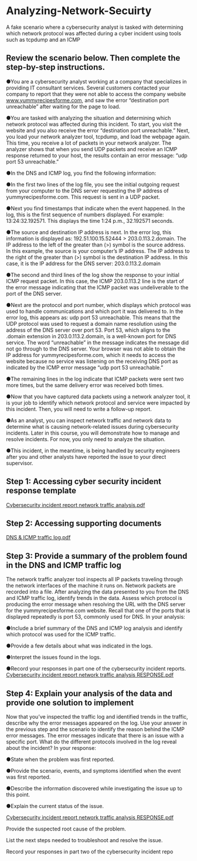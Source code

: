 # Analyzing-Network-Secuirty
A fake scenario where a cybersecurity analyst is tasked with determining which network protocol was affected during a cyber incident using tools such as tcpdump and an ICMP

<h2>Review the scenario below. Then complete the step-by-step instructions.</h2>

●You are a cybersecurity analyst working at a company that specializes in providing IT consultant services. Several customers contacted your company to report that they were not able to access the company website www.yummyrecipesforme.com, and saw the error “destination port unreachable” after waiting for the page to load. 

●You are tasked with analyzing the situation and determining which network protocol was affected during this incident. To start, you visit the website and you also receive the error “destination port unreachable.” Next, you load your network analyzer tool, tcpdump, and load the webpage again. This time, you receive a lot of packets in your network analyzer. The analyzer shows that when you send UDP packets and receive an ICMP response returned to your host, the results contain an error message: “udp port 53 unreachable.” 

●In the DNS and ICMP log, you find the following information:

●In the first two lines of the log file, you see the initial outgoing request from your computer to the DNS server requesting the IP address of yummyrecipesforme.com. This request is sent in a UDP packet.

●Next you find timestamps that indicate when the event happened. In the log, this is the first sequence of numbers displayed. For example: 13:24:32.192571. This displays the time 1:24 p.m., 32.192571 seconds.

●The source and destination IP address is next. In the error log, this information is displayed as: 192.51.100.15.52444 > 203.0.113.2.domain. The IP address to the left of the greater than (>) symbol is the source address. In this example, the source is your computer’s IP address. The IP address to the right of the greater than (>) symbol is the destination IP address. In this case, it is the IP address for the DNS server: 203.0.113.2.domain

●The second and third lines of the log show the response to your initial ICMP request packet. In this case, the ICMP 203.0.113.2 line is the start of the error message indicating that the ICMP packet was undeliverable to the port of the DNS server.

●Next are the protocol and port number, which displays which protocol was used to handle communications and which port it was delivered to. In the error log, this appears as: udp port 53 unreachable. This means that the UDP protocol was used to request a domain name resolution using the address of the DNS server over port 53. Port 53, which aligns to the .domain extension in 203.0.113.2.domain, is a well-known port for DNS service. The word “unreachable” in the message indicates the message did not go through to the DNS server. Your browser was not able to obtain the IP address for yummyrecipesforme.com, which it needs to access the website because no service was listening on the receiving DNS port as indicated by the ICMP error message “udp port 53 unreachable.”

●The remaining lines in the log indicate that ICMP packets were sent two more times, but the same delivery error was received both times. 

●Now that you have captured data packets using a network analyzer tool, it is your job to identify which network protocol and service were impacted by this incident. Then, you will need to write a follow-up report. 

●As an analyst, you can inspect network traffic and network data to determine what is causing network-related issues during cybersecurity incidents. Later in this course, you will demonstrate how to manage and resolve incidents. For now, you only need to analyze the situation. 

●This incident, in the meantime, is being handled by security engineers after you and other analysts have reported the issue to your direct supervisor. 

<h2>Step 1: Accessing cyber security incident response template </h2>

[Cybersecurity incident report network traffic analysis.pdf](https://github.com/kalemriah/Analyzing-Network-Secuirty/files/12285731/Cybersecurity.incident.report.network.traffic.analysis.pdf)

<h2>Step 2: Accessing supporting documents </h2>

[DNS & ICMP traffic log.pdf](https://github.com/kalemriah/Analyzing-Network-Secuirty/files/12285733/DNS.ICMP.traffic.log.pdf)

<h2>Step 3: Provide a summary of the problem found in the DNS and ICMP traffic log</h2>
The network traffic analyzer tool inspects all IP packets traveling through the network interfaces of the machine it runs on. Network packets are recorded into a file. After analyzing the data presented to you from the DNS and ICMP traffic log, identify trends in the data. Assess which protocol is producing the error message when resolving the URL with the DNS server for the yummyrecipesforme.com website. Recall that one of the ports that is displayed repeatedly is port 53, commonly used for DNS. In your analysis:  

●Include a brief summary of the DNS and ICMP log analysis and identify which protocol was used for the ICMP traffic.

●Provide a few details about what was indicated in the logs.

●Interpret the issues found in the logs.

●Record your responses in part one of the cybersecurity incident reports.  
[Cybersecurity incident report network traffic analysis RESPONSE.pdf](https://github.com/kalemriah/Analyzing-Network-Secuirty/files/12285738/Cybersecurity.incident.report.network.traffic.analysis.RESPONSE.pdf)

<h2>Step 4: Explain your analysis of the data and provide one solution to implement </h2>
Now that you’ve inspected the traffic log and identified trends in the traffic, describe why the error messages appeared on the log. Use your answer in the previous step and the scenario to identify the reason behind the ICMP error messages. The error messages indicate that there is an issue with a specific port. What do the different protocols involved in the log reveal about the incident? In your response:

●State when the problem was first reported.

●Provide the scenario, events, and symptoms identified when the event was first reported.  

●Describe the information discovered while investigating the issue up to this point.

●Explain the current status of the issue.

[Cybersecurity incident report network traffic analysis RESPONSE.pdf](https://github.com/kalemriah/Analyzing-Network-Secuirty/files/12285739/Cybersecurity.incident.report.network.traffic.analysis.RESPONSE.pdf)


Provide the suspected root cause of the problem.

List the next steps needed to troubleshoot and resolve the issue.

Record your responses in part two of the cybersecurity incident repo
